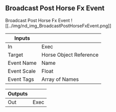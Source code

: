 ## Broadcast Post Horse Fx Event
Broadcast Post Horse Fx Event
![[../img/nd_img_BroadcastPostHorseFxEvent.png]]

|Inputs||
|--|--|
| In | Exec |
| Target | Horse Object Reference |
| Event Name | Name |
| Event Scale | Float |
| Event Tags | Array of Names |

|Outputs||
|--|--|
| Out | Exec |
